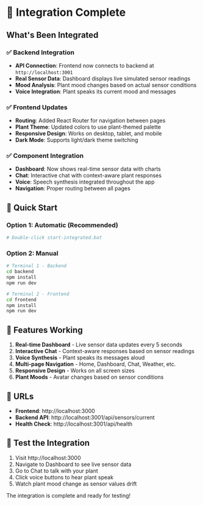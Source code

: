 # 🌱 Integration Complete

## What's Been Integrated

### ✅ Backend Integration
- **API Connection**: Frontend now connects to backend at `http://localhost:3001`
- **Real Sensor Data**: Dashboard displays live simulated sensor readings
- **Mood Analysis**: Plant mood changes based on actual sensor conditions
- **Voice Integration**: Plant speaks its current mood and messages

### ✅ Frontend Updates
- **Routing**: Added React Router for navigation between pages
- **Plant Theme**: Updated colors to use plant-themed palette
- **Responsive Design**: Works on desktop, tablet, and mobile
- **Dark Mode**: Supports light/dark theme switching

### ✅ Component Integration
- **Dashboard**: Now shows real-time sensor data with charts
- **Chat**: Interactive chat with context-aware plant responses
- **Voice**: Speech synthesis integrated throughout the app
- **Navigation**: Proper routing between all pages

## 🚀 Quick Start

### Option 1: Automatic (Recommended)
```bash
# Double-click start-integrated.bat
```

### Option 2: Manual
```bash
# Terminal 1 - Backend
cd backend
npm install
npm run dev

# Terminal 2 - Frontend  
cd frontend
npm install
npm run dev
```

## 📱 Features Working

1. **Real-time Dashboard** - Live sensor data updates every 5 seconds
2. **Interactive Chat** - Context-aware responses based on sensor readings
3. **Voice Synthesis** - Plant speaks its messages aloud
4. **Multi-page Navigation** - Home, Dashboard, Chat, Weather, etc.
5. **Responsive Design** - Works on all screen sizes
6. **Plant Moods** - Avatar changes based on sensor conditions

## 🔗 URLs
- **Frontend**: http://localhost:3000
- **Backend API**: http://localhost:3001/api/sensors/current
- **Health Check**: http://localhost:3001/api/health

## 🎯 Test the Integration

1. Visit http://localhost:3000
2. Navigate to Dashboard to see live sensor data
3. Go to Chat to talk with your plant
4. Click voice buttons to hear plant speak
5. Watch plant mood change as sensor values drift

The integration is complete and ready for testing!